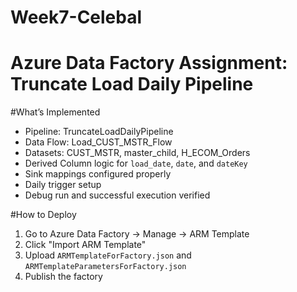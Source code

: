 # Week7-Celebal
# Azure Data Factory Assignment: Truncate Load Daily Pipeline

#What’s Implemented

- Pipeline: TruncateLoadDailyPipeline
- Data Flow: Load_CUST_MSTR_Flow
- Datasets: CUST_MSTR, master_child, H_ECOM_Orders
- Derived Column logic for `load_date`, `date`, and `dateKey`
- Sink mappings configured properly
- Daily trigger setup
- Debug run and successful execution verified

#How to Deploy

1. Go to Azure Data Factory → Manage → ARM Template
2. Click "Import ARM Template"
3. Upload `ARMTemplateForFactory.json` and `ARMTemplateParametersForFactory.json`
4. Publish the factory

